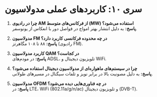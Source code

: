 # سری ۱۰: کاربردهای عملی مدولاسیون

1. **چرا در رادیوی AM از فرکانس‌های متوسط (MW) استفاده می‌شود؟**  
   **پاسخ:** به دلیل انتشار بهتر امواج در فواصل دور با انعکاس از یونوسفر.

2. **مدولاسیون FM در چه محدوده فرکانسی کاربرد دارد؟**  
   **پاسخ:** ۸۸ تا ۱۰۸ مگاهرتز (رادیوی FM).

3. **کاربرد مدولاسیون QAM در کجاست؟**  
   **پاسخ:** در مودم‌های ADSL، تلویزیون دیجیتال و WiFi.

4. **چرا در سیستم‌های ماهواره‌ای از مدولاسیون دیجیتال استفاده می‌شود؟**  
   **پاسخ:** به دلیل مصونیت بالا در برابر نویز و تلفات سیگنال در مسیرهای طولانی.

5. **مدولاسیون OFDM در چه فناوری‌هایی دیده می‌شود؟**  
   **پاسخ:** در LTE، WiFi (802.11a/g/n/ac) و تلویزیون دیجیتال (DVB-T).